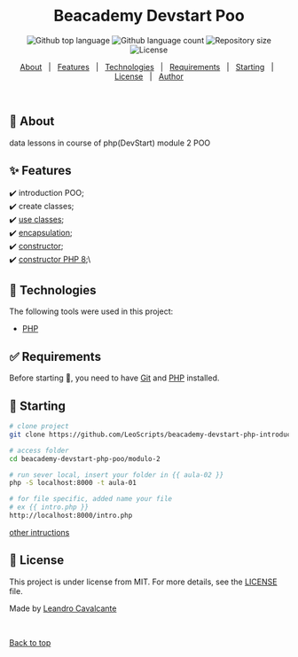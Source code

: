 <div align="center" id="top"> 
  <!-- <img src="./.github/app.gif" alt="Beacademy Devstart Poo" /> -->

  &#xa0;

  <!-- <a href="https://beacademydevstartpoo.netlify.app">Demo</a> -->
</div>

<h1 align="center">Beacademy Devstart Poo</h1>

<p align="center">
  <img alt="Github top language" src="https://img.shields.io/github/languages/top/LeoScripts/beacademy-devstart-poo?color=56BEB8">

  <img alt="Github language count" src="https://img.shields.io/github/languages/count/LeoScripts/beacademy-devstart-poo?color=56BEB8">

  <img alt="Repository size" src="https://img.shields.io/github/repo-size/LeoScripts/beacademy-devstart-poo?color=56BEB8">

  <img alt="License" src="https://img.shields.io/github/license/LeoScripts/beacademy-devstart-poo?color=56BEB8">

  <!-- <img alt="Github issues" src="https://img.shields.io/github/issues/LeoScripts/beacademy-devstart-poo?color=56BEB8" /> -->

  <!-- <img alt="Github forks" src="https://img.shields.io/github/forks/LeoScripts/beacademy-devstart-poo?color=56BEB8" /> -->

  <!-- <img alt="Github stars" src="https://img.shields.io/github/stars/LeoScripts/beacademy-devstart-poo?color=56BEB8" /> -->
</p>

<!-- Status -->

<!-- <h4 align="center"> 
	🚧  Beacademy Devstart Poo 🚀 Under construction...  🚧
</h4> 

<hr> -->

<p align="center">
  <a href="#dart-about">About</a> &#xa0; | &#xa0; 
  <a href="#sparkles-features">Features</a> &#xa0; | &#xa0;
  <a href="#rocket-technologies">Technologies</a> &#xa0; | &#xa0;
  <a href="#white_check_mark-requirements">Requirements</a> &#xa0; | &#xa0;
  <a href="#checkered_flag-starting">Starting</a> &#xa0; | &#xa0;
  <a href="#memo-license">License</a> &#xa0; | &#xa0;
  <a href="https://github.com/LeoScripts" target="_blank">Author</a>
</p>

<br>

## :dart: About ##

data lessons in course of php(DevStart) module 2 POO

## :sparkles: Features ##

:heavy_check_mark: introduction POO;\
:heavy_check_mark: create classes;\
:heavy_check_mark: [use classes](./modulo-2/aula-01/intro.php);\
:heavy_check_mark: [encapsulation](./modulo-2/aula-02/index.php);\
:heavy_check_mark: [constructor](./modulo-2/aula-03/index.php);\
:heavy_check_mark: [constructor PHP 8](./modulo-2/aula-03/Categoria.php);\



## :rocket: Technologies ##

The following tools were used in this project:
- [PHP](https://www.php.net/)


## :white_check_mark: Requirements ##

Before starting :checkered_flag:, you need to have [Git](https://git-scm.com) and [PHP](https://www.php.net/) installed.

## :checkered_flag: Starting ##
```bash
# clone project
git clone https://github.com/LeoScripts/beacademy-devstart-php-introducao.git

# access folder
cd beacademy-devstart-php-poo/modulo-2

# run sever local, insert your folder in {{ aula-02 }} 
php -S localhost:8000 -t aula-01

# for file specific, added name your file 
# ex {{ intro.php }}
http://localhost:8000/intro.php

```
[other intructions](https://github.com/LeoScripts/beacademy-devstart-introducaoaophp/blob/main/doc.md) 

## :memo: License ##

This project is under license from MIT. For more details, see the [LICENSE](LICENSE.md) file.


Made by <a href="https://github.com/LeoScripts" target="_blank">Leandro Cavalcante</a>

&#xa0;

<a href="#top">Back to top</a>
